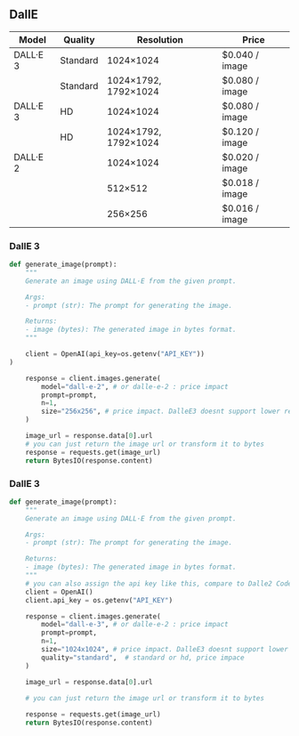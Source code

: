 
## DallE
| Model    | Quality  | Resolution          | Price          |
|----------|----------|---------------------|----------------|
| DALL·E 3 | Standard | 1024×1024           | $0.040 / image |
|          | Standard | 1024×1792, 1792×1024 | $0.080 / image |
| DALL·E 3 | HD       | 1024×1024           | $0.080 / image |
|          | HD       | 1024×1792, 1792×1024 | $0.120 / image |
| DALL·E 2 |          | 1024×1024           | $0.020 / image |
|          |          | 512×512             | $0.018 / image |
|          |          | 256×256             | $0.016 / image |
### DallE 3
```python
def generate_image(prompt):
    """
    Generate an image using DALL·E from the given prompt.

    Args:
    - prompt (str): The prompt for generating the image.

    Returns:
    - image (bytes): The generated image in bytes format.
    """

    client = OpenAI(api_key=os.getenv("API_KEY"))
)

    response = client.images.generate(
        model="dall-e-2", # or dalle-e-2 : price impact
        prompt=prompt,
        n=1,
        size="256x256", # price impact. DalleE3 doesnt support lower resolutions
    )

    image_url = response.data[0].url
    # you can just return the image url or transform it to bytes
    response = requests.get(image_url)
    return BytesIO(response.content)
```



### DallE 3
```python
def generate_image(prompt):
    """
    Generate an image using DALL·E from the given prompt.

    Args:
    - prompt (str): The prompt for generating the image.

    Returns:
    - image (bytes): The generated image in bytes format.
    """
    # you can also assign the api key like this, compare to Dalle2 Code
    client = OpenAI()
    client.api_key = os.getenv("API_KEY")

    response = client.images.generate(
        model="dall-e-3", # or dalle-e-2 : price impact
        prompt=prompt,
        n=1,
        size="1024x1024", # price impact. DalleE3 doesnt support lower resolutions
        quality="standard",  # standard or hd, price impace
    )

    image_url = response.data[0].url

    # you can just return the image url or transform it to bytes
    
    response = requests.get(image_url)
    return BytesIO(response.content)
```
